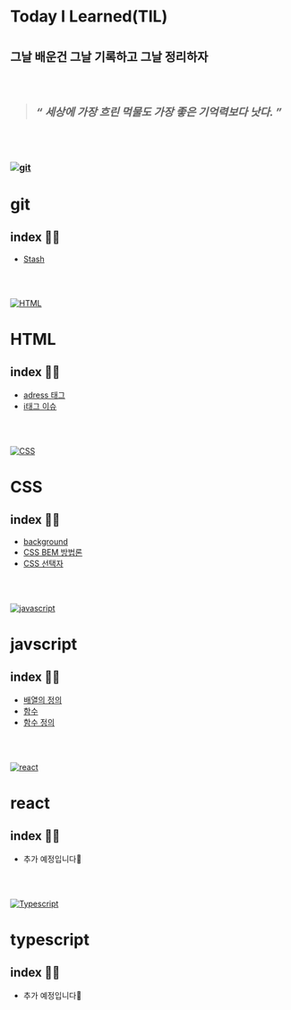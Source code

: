 <h1>Today I Learned(TIL)<h1>


<h2>그날 배운건 그날 기록하고 그날 정리하자<h3/>
 
 <br/>

  > ### *“ 세상에 가장 흐린 먹물도 가장 좋은 기억력보다 낫다. ”* 

<br/>
  <br />

   [![git](https://skillicons.dev/icons?i=git)](https://skillicons.dev)

 # git
 ## index 💁‍♂️
 - [Stash](https://github.com/suwan98/TIL-Today-I-Learned/blob/main/git/git-stash.md)

  
  <br/>
  <br />
  
   [![HTML](https://skillicons.dev/icons?i=html)](https://skillicons.dev)

  # HTML 
  ## index 💁‍♂️
  - [adress 태그](https://github.com/suwan98/TIL-Today-I-Learned/blob/main/html/adress-tag.md)
  - [i태그 이슈](https://github.com/suwan98/TIL-Today-I-Learned/blob/main/html/i-tag-issue.md)

<br />
<br />


[![CSS](https://skillicons.dev/icons?i=css)](https://skillicons.dev)
# CSS 
## index 💁‍♂️
- [background](https://github.com/suwan98/TIL-Today-I-Learned/blob/main/html/i-tag-issue.md)
- [CSS BEM 방법론](https://github.com/suwan98/TIL-Today-I-Learned/blob/main/css/CSS-BEM-Naming.md)
- [CSS 선택자](./css/css-selector.md)



<br />
<br />


[![javascript](https://skillicons.dev/icons?i=js)](https://skillicons.dev)
# javscript
## index 💁‍♂️
- [배열의 정의](https://github.com/suwan98/TIL-Today-I-Learned/blob/main/javascript/array.md)
- [함수](https://github.com/suwan98/TIL-Today-I-Learned/blob/main/javascript/function.md)
- [함수 정의](https://github.com/suwan98/TIL-Today-I-Learned/blob/main/javascript/function-definition.md)

<br />
<br />

[![react](https://skillicons.dev/icons?i=react)](https://skillicons.dev)
# react
## index 💁‍♂️
- 추가 예정입니다🥲

<br />
<br />


[![Typescript](https://skillicons.dev/icons?i=ts)](https://skillicons.dev)
# typescript
## index 💁‍♂️
- 추가 예정입니다🥲

